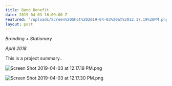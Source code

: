 ```yaml
---
title: Band Benefit
date: 2019-04-03 16:09:00 Z
Featured: "/uploads/Screen%20Shot%202019-04-03%20at%2012.17.19%20PM.png"
layout: post
---
```


*Branding \+ Stationary*

*April 2018*

This is a project summary..

![Screen Shot 2019-04-03 at 12.17.19 PM.png](/uploads/Screen%20Shot%202019-04-03%20at%2012.17.19%20PM.png)

![Screen Shot 2019-04-03 at 12.17.30 PM.png](/uploads/Screen%20Shot%202019-04-03%20at%2012.17.30%20PM.png)